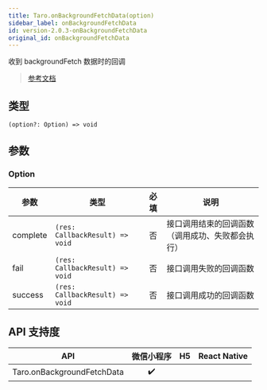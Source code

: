 ```yaml
---
title: Taro.onBackgroundFetchData(option)
sidebar_label: onBackgroundFetchData
id: version-2.0.3-onBackgroundFetchData
original_id: onBackgroundFetchData
---
```


收到 backgroundFetch 数据时的回调

> [参考文档](https://developers.weixin.qq.com/miniprogram/dev/api/storage/background-fetch/wx.onBackgroundFetchData.html)

## 类型

```tsx
(option?: Option) => void
```

## 参数

### Option

| 参数 | 类型 | 必填 | 说明 |
| --- | --- | :---: | --- |
| complete | `(res: CallbackResult) => void` | 否 | 接口调用结束的回调函数（调用成功、失败都会执行） |
| fail | `(res: CallbackResult) => void` | 否 | 接口调用失败的回调函数 |
| success | `(res: CallbackResult) => void` | 否 | 接口调用成功的回调函数 |

## API 支持度

| API | 微信小程序 | H5 | React Native |
| :---: | :---: | :---: | :---: |
| Taro.onBackgroundFetchData | ✔️ |  |  |
